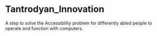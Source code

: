 # Tantrodyan_Innovation
A  step to solve the Accessibility problem for differently abled people to operate and function with computers.
